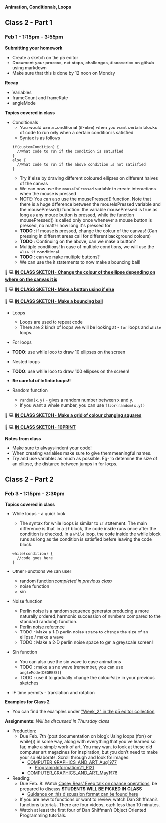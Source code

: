 **Animation, Conditionals, Loops**

## Class 2 - Part 1
### Feb 1 - 1:15pm - 3:55pm

**Submitting your homework**
* Create a sketch on the p5 editor
* Document your process, nxt steps, challenges, discoveries on github using markdown
* Make sure that this is done by 12 noon on Monday

**Recap**
* Variables
* frameCount and frameRate
* angleMode

**Topics covered in class**

* Conditionals
  * You would use a conditional (if-else) when you want certain blocks of code to run only when a certain condition is satisfied
  * Syntax is as follows
  ```
  if(customCondition) {
    //What code to run if the condition is satisfied
  }
  else {
    //What code to run if the above condition is not satisfied
  }
  ```
  * Try if else by drawing different coloured ellipses on different halves of the canvas
  * We can now use the `mouseIsPressed` variable to create interactions when the mouse is pressed
  * NOTE: You can also use the mousePressed() function. Note that there is a huge difference between the mouseIsPressed variable and the mousePressed() function: the variable mousePressed is true as long as any mouse button is pressed, while the function mousePressed() is called only once whenever a mouse button is pressed, no matter how long it's pressed for
  * **TODO** : if mouse is pressed, change the colour of the canvas! (Can pressing in different areas call for different background colours)
  * **TODO** : Continuing on the above, can we make a button?
  * Multiple conditions! In case of multiple conditions, we will use the `else if` conditional
  * **TODO** : can we make multiple buttons?
  * We can use the if statements to now make a bouncing ball!

🔴 💻 **[IN CLASS SKETCH - Change the colour of the ellipse depending on where on the canvas it is](https://editor.p5js.org/itp42/sketches/78SmP6ATp)**

🔴 💻 **[IN CLASS SKETCH - Make a button using if else](https://editor.p5js.org/itp42/sketches/vNxA3MhBt)**

🔴 💻 **[IN CLASS SKETCH - Make a bouncing ball](https://editor.p5js.org/itp42/sketches/0xfz3K82K)**
  
* Loops
  * Loops are used to repeat code
  * There are 2 kinds of loops we will be looking at - `for` loops and `while` loops.
* For loops
* **TODO**: use while loop to draw 10 ellipses on the screen
* Nested loops
* **TODO**: use while loop to draw 100 ellipses on the screen!
* **Be careful of infinite loops!!**

* Random function
  * `random(x,y)` - gives a random number between x and y.
  * If you want a whole number, you can use `floor(random(x,y))` 
  
🔴 💻 **[IN CLASS SKETCH - Make a grid of colour changing squares](https://editor.p5js.org/itp42/sketches/6WQ_2AAEy)**

🔴 💻 **[IN CLASS SKETCH - 10PRINT](https://editor.p5js.org/itp42/sketches/HUHHrIk2O)**

**Notes from class**
* Make sure to always indent your code!
* When creating variables make sure to give them meaningful names.
* Try and use variables as much as possible. Eg- to detemine the size of an ellipse, the distance between jumps in for loops.


## Class 2 - Part 2
### Feb 3 - 1:15pm - 2:30pm

**Topics covered in class**

* While loops - a quick look
  * The syntax for while loops is similar to `if` statement. The main difference is that, in a `if` block, the code inside runs once after the condition is checked. In a `while` loop, the code inside the while block runs as long as the condition is satisfied before leaving the code block.
  ``` 
  while(condition) {
    //code goes here
  }
  ```

* Other Functions we can use!
  * random function *completed in previous class*
  * noise function 
  * sin

* Noise function
  * Perlin noise is a random sequence generator producing a more naturally ordered, harmonic succession of numbers compared to the standard random() function.
  * [Perlin noise reference](https://p5js.org/reference/#/p5/noise)
  * TODO : Make a 1-D perlin noise space to change the size of an ellipse / make a wave
  * TODO : Make a 2-D perlin noise space to get a greyscale screen!

* Sin function
  * You can also use the sin wave to ease animations
  * TODO : make a sine wave (remember, you can use `angleMode(DEGREES)`) 
  * TODO : use it to gradually change the colour/size in your previous sketches

* IF time permits - translation and rotation

**Examples for Class 2**
* You can find the examples under ["Week_2" in the p5 editor collection](https://editor.p5js.org/itp42/collections/7rk8Q1jPf)


**Assignments:** 
*Will be discussed in Thursday class*
* Production:
    * Due Feb. 7th (post documentation on blog): Using loops (for() or while()) in some way, along with everything that you’ve learned so far, make a simple work of art. You may want to look at these old computer art magazines for inspiration, but you don’t need to make your so elaborate. Scroll through and look for images:
       * [COMPUTER_GRAPHICS_AND_ART_Aug1977](http://dada.compart-bremen.de/docUploads/COMPUTER_GRAPHICS_AND_ART_Aug1977.pdf)
	      * [ProgrammInformation21_PI21](http://dada.compart-bremen.de/docUploads/ProgrammInformation21_PI21.pdf)
       * [COMPUTER_GRAPHICS_AND_ART_May1976](http://dada.compart-bremen.de/docUploads/COMPUTER_GRAPHICS_AND_ART_May1976.pdf)
* Reading:
    * Due Feb. 8: Watch [Casey Reas’ Eyeo talk on chance operations](https://vimeo.com/45851523), be prepared to discuss **STUDENTS WILL BE PICKED IN CLASS**
        * [Guidance on this discussion format can be found here](https://github.com/MathuraMG/IntroductionToInteractiveMedia/blob/master/syllabus.md#student-led-discussions)
    * If you are new to functions or want to review, watch Dan Shiffman’s functions tutorials. There are four videos, each less than 10 minutes.
    * Watch at least the first four of Dan Shiffman’s Object Oriented Programming tutorials.


